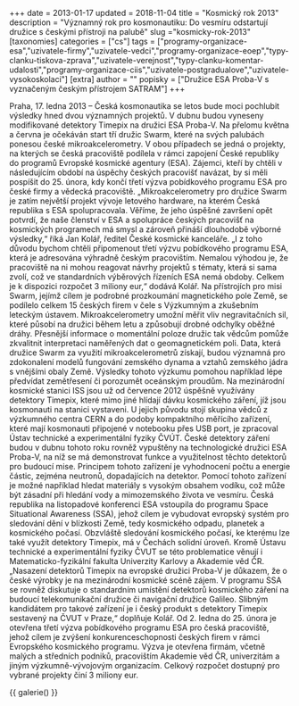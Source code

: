 +++
date = 2013-01-17
updated = 2018-11-04
title = "Kosmický rok 2013"
description = "Významný rok pro kosmonautiku: Do vesmíru odstartují družice s českými přístroji na palubě"
slug ="kosmicky-rok-2013"
[taxonomies]
categories = ["cs"]
tags = ["programy-organizace-esa","uzivatele-firmy","uzivatele-vedci","programy-organizace-eoep","typy-clanku-tiskova-zprava","uzivatele-verejnost","typy-clanku-komentar-udalosti","programy-organizace-ciis","uzivatele-postgradualove","uzivatele-vysokoskolaci"]
[extra]
author = ""
popisky = ["Družice ESA Proba-V s vyznačeným českým přístrojem SATRAM"]
+++

Praha, 17. ledna 2013 – Česká kosmonautika se letos bude moci pochlubit výsledky hned dvou významných projektů. V dubnu budou vyneseny modifikované detektory Timepix na družici ESA Proba-V. Na přelomu května a června je očekáván start tří družic Swarm, které na svých palubách ponesou české mikroakcelerometry. V obou případech se jedná o projekty, na kterých se česká pracoviště podílela v rámci zapojení České republiky do programů Evropské kosmické agentury (ESA). Zájemci, kteří by chtěli v následujícím období na úspěchy českých pracovišť navázat, by si měli pospíšit do 25. února, kdy končí třetí výzva pobídkového programu ESA pro české firmy a vědecká pracoviště. „Mikroakcelerometry pro družice Swarm je zatím největší projekt vývoje letového hardware, na kterém Česká republika s ESA spolupracovala. Věříme, že jeho úspěšné završení opět potvrdí, že naše členství v ESA a spolupráce českých pracovišť na kosmických programech má smysl a zároveň přináší dlouhodobě výborné výsledky,“ říká Jan Kolář, ředitel České kosmické kanceláře. „I z toho důvodu bychom chtěli připomenout třetí výzvu pobídkového programu ESA, která je adresována výhradně českým pracovištím. Nemalou výhodou je, že pracoviště na ni mohou reagovat návrhy projektů s tématy, která si sama zvolí, což ve standardních výběrových řízeních ESA nemá obdoby. Celkem je k dispozici rozpočet 3 miliony eur,“ dodává Kolář. Na přístrojích pro misi Swarm, jejímž cílem je podrobné prozkoumání magnetického pole Země, se podílelo celkem 15 českých firem v čele s Výzkumným a zkušebním leteckým ústavem. Mikroakcelerometry umožní měřit vliv negravitačních sil, které působí na družici během letu a způsobují drobné odchylky oběžné dráhy. Přesnější informace o momentální poloze družic tak vědcům pomůže zkvalitnit interpretaci naměřených dat o geomagnetickém poli. Data, která družice Swarm za využití mikroakcelerometrů získají, budou významná pro zdokonalení modelů fungování zemského dynama a vztahů zemského jádra s vnějšími obaly Země. Výsledky tohoto výzkumu pomohou například lépe předvídat zemětřesení či porozumět oceánským proudům. Na mezinárodní kosmické stanici ISS jsou už od července 2012 úspěšně využívány detektory Timepix, které mimo jiné hlídají dávku kosmického záření, jíž jsou kosmonauti na stanici vystaveni. U jejich původu stojí skupina vědců z výzkumného centra CERN a do podoby kompaktního měřícího zařízení, které mají kosmonauti připojené v notebooku přes USB port, je zpracoval Ústav technické a experimentální fyziky ČVÚT. České detektory záření budou v dubnu tohoto roku rovněž vypuštěny na technologické družici ESA Proba-V, na níž se má demonstrovat funkce a využitelnost těchto detektorů pro budoucí mise. Principem tohoto zařízení je vyhodnocení počtu a energie částic, zejména neutronů, dopadajících na detektor. Pomocí tohoto zařízení je možné například hledat materiály s vysokým obsahem vodíku, což může být zásadní při hledání vody a mimozemského života ve vesmíru. Česká republika na listopadové konferenci ESA vstoupila do programu Space Situational Awareness (SSA), jehož cílem je vybudovat evropský systém pro sledování dění v blízkosti Země, tedy kosmického odpadu, planetek a kosmického počasí. Obzvláště sledování kosmického počasí, ke kterému lze také využít detektory Timepix, má v Čechách solidní úroveň. Kromě Ústavu technické a experimentální fyziky ČVUT se této problematice věnují i Matematicko-fyzikální fakulta Univerzity Karlovy a Akademie věd ČR. „Nasazení detektorů Timepix na evropské družici Proba-V je důkazem, že o české výrobky je na mezinárodní kosmické scéně zájem. V programu SSA se rovněž diskutuje o standardním umístění detektorů kosmického záření na budoucí telekomunikační družice či navigační družice Galileo. Slibným kandidátem pro takové zařízení je i český produkt s detektory Timepix sestavený na ČVUT v Praze,“ doplňuje Kolář. Od 2. ledna do 25. února je otevřena třetí výzva pobídkového programu ESA pro česká pracoviště, jehož cílem je zvýšení konkurenceschopnosti českých firem v rámci Evropského kosmického programu. Výzva je otevřena firmám, včetně malých a středních podniků, pracovištím Akademie věd ČR, univerzitám a jiným výzkumně-vývojovým organizacím. Celkový rozpočet dostupný pro vybrané projekty činí 3 miliony eur.

{{ galerie() }}
